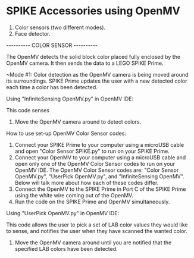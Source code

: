 # SPIKE Accessories using OpenMV

1. Color sensors (two different modes).
2. Face detector.

---------- COLOR SENSOR ----------

The OpenMV detects the solid block color placed fully enclosed by the OpenMV camera. It then sends the data to a LEGO SPIKE Prime.

~Mode #1: Color detection as the OpenMV camera is being moved around its surroundings. SPIKE Prime updates the user with a new detected color each time a color has been detected. 

Using "InfiniteSensing OpenMV.py" in OpenMV IDE:

This code senses 
1. Move the OpenMV camera around to detect colors.

How to use set-up OpenMV Color Sensor codes:
1. Connect your SPIKE Prime to your computer using a microUSB cable and open "Color Sensor SPIKE.py" to run on your SPIKE Prime.
2. Connect your OpenMV to your computer using a microUSB cable and open only one of the OpenMV Color Sensor codes to run on your OpenMV IDE. The OpenMV Color Sensor codes are: "Color Sensor OpenMV.py", "UserPick OpenMV.py", and "InfiniteSensing OpenMV". Below will talk more about how each of these codes differ. 
3. Connect the OpenMV to the SPIKE Prime in Port C of the SPIKE Prime using the white wire coming out of the OpenMV.
4. Run the code on the SPIKE Prime and OpenMV simultaneously.


Using "UserPick OpenMV.py" in OpenMV IDE:

This code allows the user to pick a set of LAB color values they would like to sense, and notifies the user when they have scanned the wanted color. 
1. Move the OpenMV camera around until you are notified that the specified LAB colors have been detected.




